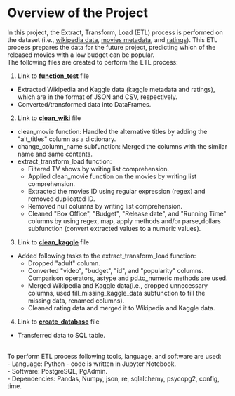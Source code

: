 # Overview of the Project
In this project, the Extract, Transform, Load (ETL) process is performed on the dataset (i.e., [wikipedia data](https://github.com/elp192/ETL-Analysis-1/blob/5f60c07dc34687ee747dd730dcf32d9d6824dc24/data/wikipedia-movies.json), [movies metadata](https://github.com/elp192/ETL-Analysis-1/blob/5f60c07dc34687ee747dd730dcf32d9d6824dc24/data/movies_metadata.csv), and [ratings](https://www.kaggle.com/rounakbanik/the-movies-dataset?select=ratings.csv)). This ETL process prepares the data for the future project, predicting which of the released movies with a low budget can be popular.<br>
The following files are created to perform the ETL process:

1. Link to [**function_test**](https://github.com/elp192/ETL-Analysis-1/blob/5f60c07dc34687ee747dd730dcf32d9d6824dc24/function_test.ipynb) file
- Extracted Wikipedia and Kaggle data (kaggle metadata and ratings), which are in the format of JSON and CSV, respectively.
- Converted/transformed data into DataFrames.

2. Link to [**clean_wiki**](https://github.com/elp192/ETL-Analysis-1/blob/5f60c07dc34687ee747dd730dcf32d9d6824dc24/clean_wiki.ipynb) file
- clean_movie function: Handled the alternative titles by adding the "alt_titles" column as a dictionary.
- change_column_name subfunction: Merged the columns with the similar name and same contents.
- extract_transform_load function: 
  - Filtered TV shows by writing list comprehension.<br>
  - Applied clean_movie function on the movies by writing list comprehension.<br>
  - Extracted the movies ID using regular expression (regex) and removed duplicated ID.<br>
  - Removed null columns by writing list comprehension.<br>
  - Cleaned "Box Office", "Budget", "Release date", and "Running Time" columns by using regex, map, apply methods and/or parse_dollars subfunction (convert extracted values to a numeric values).<br>

3. Link to [**clean_kaggle**](https://github.com/elp192/ETL-Analysis-1/blob/5cf1a0a36f9e75327cc626a2110d67e7649eb21c/clean_kaggle.ipynb) file
- Added following tasks to the extract_transform_load function:
  - Dropped "adult" column.
  - Converted "video", "budget", "id", and "popularity" columns. Comparison operators, astype and pd.to_numeric methods are used.
  - Merged Wikipedia and Kaggle data(i.e., dropped unnecessary columns, used fill_missing_kaggle_data subfunction to fill the missing data, renamed columns).
  - Cleaned rating data and merged it to Wikipedia and Kaggle data.
  
4. Link to [**create_database**](https://github.com/elp192/ETL-Analysis-1/blob/5cf1a0a36f9e75327cc626a2110d67e7649eb21c/create_database.ipynb) file
- Transferred data to SQL table.
<br>
To perform ETL process following tools, language, and software are used:<br>
- Language: Python - code is written in Jupyter Notebook.<br>
- Software: PostgreSQL, PgAdmin.<br>
- Dependencies: Pandas, Numpy, json, re, sqlalchemy, psycopg2, config, time.
